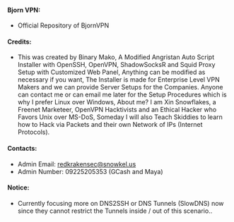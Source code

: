 #### Bjorn VPN:

* Official Repository of BjornVPN

#### Credits:

* This was created by Binary Mako, A Modified Angristan Auto Script Installer with OpenSSH, OpenVPN, ShadowSocksR and Squid Proxy Setup with Customized Web Panel, Anything can be modified as necessary if you want, The Installer is made for Enterprise Level VPN Makers and we can provide Server Setups for the Companies. Anyone can contact me or can email me later for the Setup Procedures which is why I prefer Linux over Windows, About me? I am Xin Snowflakes, a Freenet Marketeer, OpenVPN Hacktivists and an Ethical Hacker who Favors Unix over MS-DoS, Someday I will also Teach Skiddies to learn how to Hack via Packets and their own Network of IPs (Internet Protocols).

#### Contacts:

* Admin Email: redkrakensec@snowkel.us
* Admin Number: 09225205353 (GCash and Maya)

#### Notice:

* Currently focusing more on DNS2SSH or DNS Tunnels (SlowDNS) now since they cannot restrict the Tunnels inside / out of this scenario..